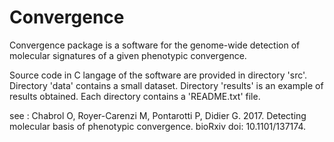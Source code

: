 # Convergence

Convergence package is a software for the genome-wide detection of molecular signatures of a given phenotypic convergence.

Source code in C langage of the software are provided in directory 'src'. Directory 'data' contains a small dataset. Directory 'results' is an example of results obtained. Each directory contains a 'README.txt' file.

see :
Chabrol O, Royer-Carenzi M, Pontarotti P, Didier G. 2017. 
Detecting molecular basis of phenotypic convergence. bioRxiv
doi: 10.1101/137174.
